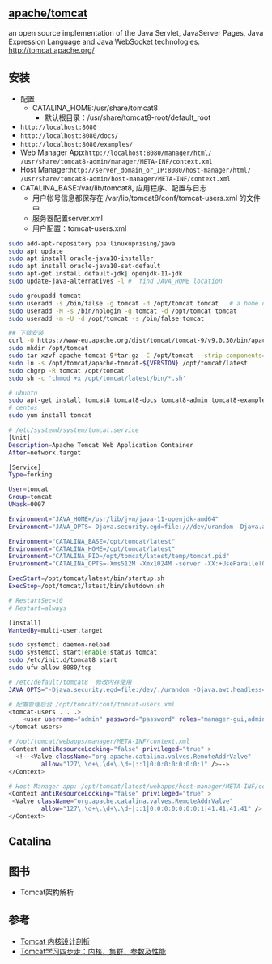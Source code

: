 ## [apache/tomcat](https://github.com/apache/tomcat)

an open source implementation of the Java Servlet, JavaServer Pages, Java Expression Language and Java WebSocket technologies. http://tomcat.apache.org/

## 安装

* 配置
  - CATALINA_HOME:/usr/share/tomcat8
    + 默认根目录：/usr/share/tomcat8-root/default_root
* `http://localhost:8080`
* `http://localhost:8080/docs/`
* `http://localhost:8080/examples/`
* Web Manager App:`http://localhost:8080/manager/html/` `/usr/share/tomcat8-admin/manager/META-INF/context.xml`
* Host Manager:`http://server_domain_or_IP:8080/host-manager/html/` `/usr/share/tomcat8-admin/host-manager/META-INF/context.xml`
* CATALINA_BASE:/var/lib/tomcat8, 应用程序、配置与日志
  - 用户帐号信息都保存在 /var/lib/tomcat8/conf/tomcat-users.xml 的文件中
  * 服务器配置server.xml
  * 用户配置：tomcat-users.xml

```sh
sudo add-apt-repository ppa:linuxuprising/java
sudo apt update
sudo apt install oracle-java10-installer
sudo apt install oracle-java10-set-default
sudo apt-get install default-jdk| openjdk-11-jdk
sudo update-java-alternatives -l #  find JAVA_HOME location

sudo groupadd tomcat
sudo useradd -s /bin/false -g tomcat -d /opt/tomcat tomcat   # a home directory of /opt/tomcat (where we will install Tomcat)  with a shell of /bin/false (so nobody can log into the account)
sudo useradd -M -s /bin/nologin -g tomcat -d /opt/tomcat tomcat
sudo useradd -m -U -d /opt/tomcat -s /bin/false tomcat

## 下载安装
curl -O https://www-eu.apache.org/dist/tomcat/tomcat-9/v9.0.30/bin/apache-tomcat-9.0.30.tar.gz
sudo mkdir /opt/tomcat
sudo tar xzvf apache-tomcat-9*tar.gz -C /opt/tomcat --strip-components=1
sudo ln -s /opt/tomcat/apache-tomcat-${VERSION} /opt/tomcat/latest
sudo chgrp -R tomcat /opt/tomcat
sudo sh -c 'chmod +x /opt/tomcat/latest/bin/*.sh'

# ubuntu
sudo apt-get install tomcat8 tomcat8-docs tomcat8-admin tomcat8-examples
# centos
sudo yum install tomcat

# /etc/systemd/system/tomcat.service
[Unit]
Description=Apache Tomcat Web Application Container
After=network.target

[Service]
Type=forking

User=tomcat
Group=tomcat
UMask=0007

Environment="JAVA_HOME=/usr/lib/jvm/java-11-openjdk-amd64"
Environment="JAVA_OPTS=-Djava.security.egd=file:///dev/urandom -Djava.awt.headless=true"

Environment="CATALINA_BASE=/opt/tomcat/latest"
Environment="CATALINA_HOME=/opt/tomcat/latest"
Environment="CATALINA_PID=/opt/tomcat/latest/temp/tomcat.pid"
Environment="CATALINA_OPTS=-Xms512M -Xmx1024M -server -XX:+UseParallelGC"

ExecStart=/opt/tomcat/latest/bin/startup.sh
ExecStop=/opt/tomcat/latest/bin/shutdown.sh

# RestartSec=10
# Restart=always

[Install]
WantedBy=multi-user.target

sudo systemctl daemon-reload
sudo systemctl start|enable|status tomcat
sudo /etc/init.d/tomcat8 start
sudo ufw allow 8080/tcp

# /etc/default/tomcat8  修改内存使用
JAVA_OPTS="-Djava.security.egd=file:/dev/./urandom -Djava.awt.headless=true -Xmx512m -XX:MaxPermSize=256m -XX:+UseConcMarkSweepGC"

# 配置管理后台 /opt/tomcat/conf/tomcat-users.xml
<tomcat-users . . .>
    <user username="admin" password="password" roles="manager-gui,admin-gui"/>
</tomcat-users>

# /opt/tomcat/webapps/manager/META-INF/context.xml
<Context antiResourceLocking="false" privileged="true" >
  <!--<Valve className="org.apache.catalina.valves.RemoteAddrValve"
         allow="127\.\d+\.\d+\.\d+|::1|0:0:0:0:0:0:0:1" />-->
</Context>

# Host Manager app: /opt/tomcat/latest/webapps/host-manager/META-INF/context.xml  public IP is 41.41.41.41 and you want to allow access only from that IP
<Context antiResourceLocking="false" privileged="true" >
 <Valve className="org.apache.catalina.valves.RemoteAddrValve"
         allow="127\.\d+\.\d+\.\d+|::1|0:0:0:0:0:0:0:1|41.41.41.41" />
</Context>
```

## Catalina

## 图书

* Tomcat架构解析

## 参考

* [Tomcat 内核设计剖析](link)
* [Tomcat学习四步走：内核、集群、参数及性能](https://mp.weixin.qq.com/s?__biz=MzI4NTA1MDEwNg==&mid=2650765045&idx=1&sn=344349247fab0e45a0d319e6917a307e&chksm=f3f9c360c48e4a763a6e21c9ec07b1fa839e997661c851f6d72ec6560f3d872fb6065c15f2cb)
